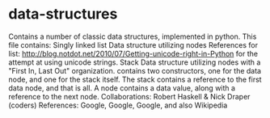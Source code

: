 # data-structures
Contains a number of classic data structures, implemented in python.
This file contains:
Singly linked list
    Data structure utilizing nodes
    References for list:
    http://blog.notdot.net/2010/07/Getting-unicode-right-in-Python for the attempt at using unicode strings.
Stack
    Data structure utilizing nodes with a "First In, Last Out" 
    organization.
    contains two constructors, one for the data node, and one
    for the stack itself. 
    The stack contains a reference to the first data node, and that
    is all. 
    A node contains a data value, along with a reference to the next
    node.
Collaborations: Robert Haskell & Nick Draper (coders)
References: Google, Google, Google, and also Wikipedia


    